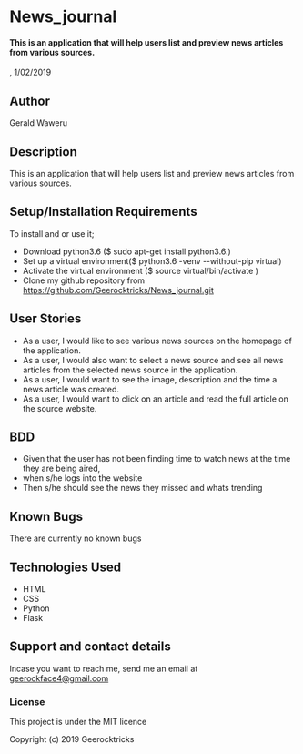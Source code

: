 # News_journal
#### This is an application that will help users list and preview news articles from various sources.   

, 1/02/2019
## Author
Gerald Waweru
## Description
This is an application that will help users list and preview news articles from various sources.
## Setup/Installation Requirements
To install and or use it;
* Download python3.6 ($ sudo apt-get install python3.6.)
* Set up a virtual environment($ python3.6 -venv --without-pip virtual)
* Activate the virtual environment ($ source virtual/bin/activate )
* Clone my github repository from https://github.com/Geerocktricks/News_journal.git

## User Stories
* As a user, I would like to see various news sources on the homepage of the application.
* As a user, I would also want to select a news source and see all news articles from the selected news source in the application.
* As a user, I would want to see the image, description and the time a news article was created.
* As a user, I would want to click on an article and read the full article on the source website.

## BDD
* Given that the user has not been finding time to watch news at the time they are being aired,
* when s/he logs into the website
* Then s/he should see the news they missed and whats trending

## Known Bugs
There are currently no known bugs
## Technologies Used
* HTML
* CSS
* Python
* Flask
## Support and contact details
Incase you want to reach me, send me an email at geerockface4@gmail.com
### License
This project is under the MIT licence


Copyright (c) 2019 Geerocktricks